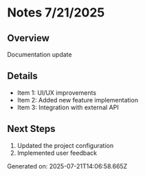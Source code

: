 # Notes 7/21/2025

## Overview
Documentation update

## Details
- Item 1: UI/UX improvements
- Item 2: Added new feature implementation
- Item 3: Integration with external API

## Next Steps
1. Updated the project configuration
2. Implemented user feedback

Generated on: 2025-07-21T14:06:58.665Z
